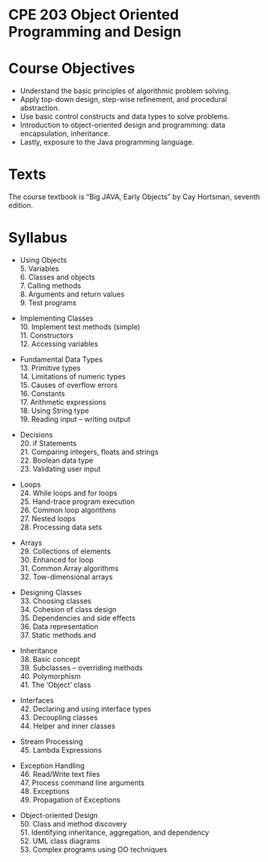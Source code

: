 # CPE 203 Object Oriented Programming and Design

# Course Objectives

- Understand the basic principles of algorithmic problem solving.
- Apply top-down design, step-wise refinement, and procedural abstraction.
- Use basic control constructs and data types to solve problems.
- Introduction to object-oriented design and programming: data encapsulation,
    inheritance.
- Lastly, exposure to the Java programming language.

# Texts

The course textbook is “Big JAVA, Early Objects” by Cay Hortsman, seventh edition.

# Syllabus
- Using Objects\
    5. Variables\
    6. Classes and objects\
    7. Calling methods\
    8. Arguments and return values\
    9. Test programs
- Implementing Classes\
    10. Implement test methods (simple)\
    11. Constructors\
    12. Accessing variables
- Fundamental Data Types\
    13. Primitive types\
    14. Limitations of numeric types\
    15. Causes of overflow errors\
    16. Constants\
    17. Arithmetic expressions\
    18. Using String type\
    19. Reading input – writing output
- Decisions\
    20. if Statements\
    21. Comparing integers, floats and strings\
    22. Boolean data type\
    23. Validating user input

- Loops\
    24. While loops and for loops\
    25. Hand-trace program execution\
    26. Common loop algorithms\
    27. Nested loops\
    28. Processing data sets
- Arrays\
    29. Collections of elements\
    30. Enhanced for loop\
    31. Common Array algorithms\
    32. Tow-dimensional arrays
- Designing Classes\
    33. Choosing classes\
    34. Cohesion of class design\
    35. Dependencies and side effects\
    36. Data representation\
    37. Static methods and
- Inheritance\
    38. Basic concept\
    39. Subclasses – overriding methods\
    40. Polymorphism\
    41. The ‘Object’ class
- Interfaces\
    42. Declaring and using interface types\
    43. Decoupling classes\
    44. Helper and inner classes
- Stream Processing\
    45. Lambda Expressions
- Exception Handling\
    46. Read/Write text files\
    47. Process command line arguments\
    48. Exceptions\
    49. Propagation of Exceptions
- Object-oriented Design\
    50. Class and method discovery\
    51. Identifying inheritance, aggregation, and dependency\
    52. UML class diagrams\
    53. Complex programs using OO techniques
